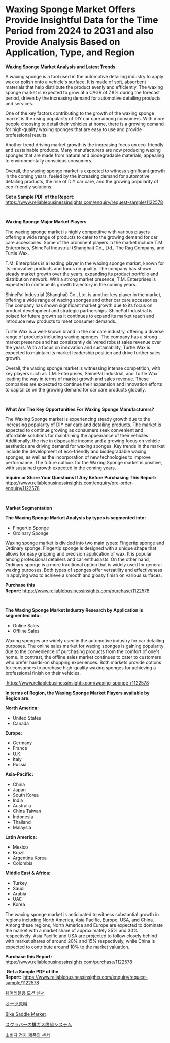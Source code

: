 <p><h1>Waxing Sponge Market Offers Provide Insightful Data for the Time Period from 2024 to 2031 and also Provide Analysis Based on Application, Type, and Region</h1></p><p><strong>Waxing Sponge Market Analysis and Latest Trends</strong></p>
<p><p>A waxing sponge is a tool used in the automotive detailing industry to apply wax or polish onto a vehicle's surface. It is made of soft, absorbent materials that help distribute the product evenly and efficiently. The waxing sponge market is expected to grow at a CAGR of 7.8% during the forecast period, driven by the increasing demand for automotive detailing products and services.</p><p>One of the key factors contributing to the growth of the waxing sponge market is the rising popularity of DIY car care among consumers. With more people choosing to detail their vehicles at home, there is a growing demand for high-quality waxing sponges that are easy to use and provide professional results.</p><p>Another trend driving market growth is the increasing focus on eco-friendly and sustainable products. Many manufacturers are now producing waxing sponges that are made from natural and biodegradable materials, appealing to environmentally conscious consumers.</p><p>Overall, the waxing sponge market is expected to witness significant growth in the coming years, fueled by the increasing demand for automotive detailing products, the rise of DIY car care, and the growing popularity of eco-friendly solutions.</p></p>
<p><strong>Get a Sample PDF of the Report:&nbsp;</strong> <a href="https://www.reliablebusinessinsights.com/enquiry/request-sample/1122578">https://www.reliablebusinessinsights.com/enquiry/request-sample/1122578</a></p>
<p>&nbsp;</p>
<p><strong>Waxing Sponge Major Market Players</strong></p>
<p><p>The waxing sponge market is highly competitive with various players offering a wide range of products to cater to the growing demand for car care accessories. Some of the prominent players in the market include T.M. Enterprises, ShinePal Industrial (Shanghai) Co., Ltd., The Rag Company, and Turtle Wax.</p><p>T.M. Enterprises is a leading player in the waxing sponge market, known for its innovative products and focus on quality. The company has shown steady market growth over the years, expanding its product portfolio and distribution network. With a strong market presence, T.M. Enterprises is expected to continue its growth trajectory in the coming years.</p><p>ShinePal Industrial (Shanghai) Co., Ltd. is another key player in the market, offering a wide range of waxing sponges and other car care accessories. The company has shown significant market growth due to its focus on product development and strategic partnerships. ShinePal Industrial is poised for future growth as it continues to expand its market reach and introduce new products to meet consumer demands.</p><p>Turtle Wax is a well-known brand in the car care industry, offering a diverse range of products including waxing sponges. The company has a strong market presence and has consistently delivered robust sales revenue over the years. With a focus on innovation and sustainability, Turtle Wax is expected to maintain its market leadership position and drive further sales growth.</p><p>Overall, the waxing sponge market is witnessing intense competition, with key players such as T.M. Enterprises, ShinePal Industrial, and Turtle Wax leading the way in terms of market growth and sales revenue. These companies are expected to continue their expansion and innovation efforts to capitalize on the growing demand for car care products globally.</p></p>
<p>&nbsp;</p>
<p><strong>What Are The Key Opportunities For Waxing Sponge Manufacturers?</strong></p>
<p><p>The Waxing Sponge market is experiencing steady growth due to the increasing popularity of DIY car care and detailing products. The market is expected to continue growing as consumers seek convenient and affordable solutions for maintaining the appearance of their vehicles. Additionally, the rise in disposable income and a growing focus on vehicle aesthetics are driving demand for waxing sponges. Key trends in the market include the development of eco-friendly and biodegradable waxing sponges, as well as the incorporation of new technologies to improve performance. The future outlook for the Waxing Sponge market is positive, with sustained growth expected in the coming years.</p></p>
<p><strong>Inquire or Share Your Questions If Any Before Purchasing This Report:</strong> <a href="https://www.reliablebusinessinsights.com/enquiry/pre-order-enquiry/1122578">https://www.reliablebusinessinsights.com/enquiry/pre-order-enquiry/1122578</a></p>
<p>&nbsp;</p>
<p><strong>Market Segmentation</strong></p>
<p><strong>The Waxing Sponge Market Analysis by types is segmented into:</strong></p>
<p><ul><li>Fingertip Sponge</li><li>Ordinary Sponge</li></ul></p>
<p><p>Waxing sponge market is divided into two main types: Fingertip sponge and Ordinary sponge. Fingertip sponge is designed with a unique shape that allows for easy gripping and precision application of wax. It is popular among professional detailers and car enthusiasts. On the other hand, Ordinary sponge is a more traditional option that is widely used for general waxing purposes. Both types of sponges offer versatility and effectiveness in applying wax to achieve a smooth and glossy finish on various surfaces.</p></p>
<p><strong>Purchase this Report:&nbsp;</strong><a href="https://www.reliablebusinessinsights.com/purchase/1122578">https://www.reliablebusinessinsights.com/purchase/1122578</a></p>
<p>&nbsp;</p>
<p><strong>The Waxing Sponge Market Industry Research by Application is segmented into:</strong></p>
<p><ul><li>Online Sales</li><li>Offline Sales</li></ul></p>
<p><p>Waxing sponges are widely used in the automotive industry for car detailing purposes. The online sales market for waxing sponges is gaining popularity due to the convenience of purchasing products from the comfort of one's home. In contrast, the offline sales market continues to cater to customers who prefer hands-on shopping experiences. Both markets provide options for consumers to purchase high-quality waxing sponges for achieving a professional finish on their vehicles.</p></p>
<p><a href="https://www.reliablebusinessinsights.com/waxing-sponge-r1122578">&nbsp;https://www.reliablebusinessinsights.com/waxing-sponge-r1122578</a></p>
<p><strong>In terms of Region, the Waxing Sponge Market Players available by Region are:</strong></p>
<p>
    <p> <strong> North America: </strong>
        <ul>
            <li>United States</li>
            <li>Canada</li>
        </ul>
        </p> 
    <p> <strong> Europe: </strong>
        <ul>
            <li>Germany</li>
            <li>France</li>
            <li>U.K.</li>
            <li>Italy</li>
            <li>Russia</li>
        </ul>
        </p> 
    <p> <strong> Asia-Pacific: </strong>
        <ul>
            <li>China</li>
            <li>Japan</li>
            <li>South Korea</li>
            <li>India</li>
            <li>Australia</li>
            <li>China Taiwan</li>
            <li>Indonesia</li>
            <li>Thailand</li>
            <li>Malaysia</li>
        </ul>
        </p> 
    <p> <strong> Latin America: </strong>
        <ul>
            <li>Mexico</li>
            <li>Brazil</li>
            <li>Argentina Korea</li>
            <li>Colombia</li>
        </ul>
        </p> 
    <p> <strong> Middle East & Africa: </strong>
        <ul>
            <li>Turkey</li>
            <li>Saudi</li>
            <li>Arabia</li>
            <li>UAE</li>
            <li>Korea</li>
        </ul>
    </p>
    </p>
<p><p>The waxing sponge market is anticipated to witness substantial growth in regions including North America, Asia Pacific, Europe, USA, and China. Among these regions, North America and Europe are expected to dominate the market with a market share of approximately 35% and 30% respectively. Asia Pacific and USA are projected to follow closely behind with market shares of around 20% and 15% respectively, while China is expected to contribute around 10% to the market valuation.</p></p>
<p><strong>Purchase this Report: </strong><a href="https://www.reliablebusinessinsights.com/purchase/1122578">https://www.reliablebusinessinsights.com/purchase/1122578</a></p>
<p>&nbsp;<strong>Get a Sample PDF of the Report:&nbsp;&nbsp;</strong><a href="https://www.reliablebusinessinsights.com/enquiry/request-sample/1122578">https://www.reliablebusinessinsights.com/enquiry/request-sample/1122578</a></p>
<p><strong></strong></p>
<p><p><a href="https://github.com/trmesnao7959541/Market-Research-Report-List-2/blob/main/6849930151218.md">웨어러블용 모션 센서</a></p><p><a href="https://github.com/AbigaleHuel/Market-Research-Report-List-1/blob/main/4904823143484.md">オーツ原料</a></p><p><a href="https://github.com/nathandecarvalho/Market-Research-Report-List-3/blob/main/bike-saddle-market.md">Bike Saddle Market</a></p><p><a href="https://github.com/AdellaPrice2023/Market-Research-Report-List-1/blob/main/9213325143483.md">スクラバーの排ガス脱硫システム</a></p><p><a href="https://github.com/vsn7qpua81q/Market-Research-Report-List-2/blob/main/8643321151219.md">소비자 전자 제품의 센서</a></p></p>